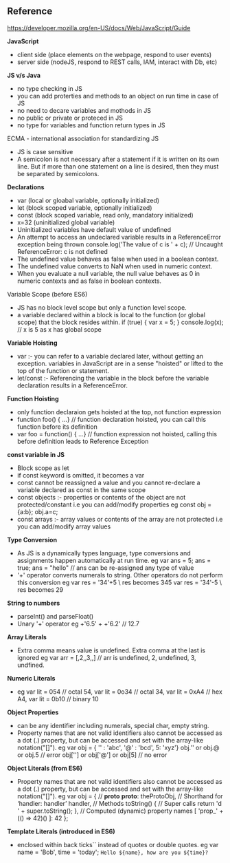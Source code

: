 ## Reference ##
https://developer.mozilla.org/en-US/docs/Web/JavaScript/Guide

**JavaScript**
- client side (place elements on the webpage, respond to user events)
- server side (nodeJS, respond to REST calls, IAM, interact with Db, etc)
            
**JS v/s Java**
- no type checking in JS
- you can add proterties and methods to an object on run time in case of JS
- no need to decare variables and mothods in JS
- no public or private or proteced in JS
- no type for variables and function return types in JS

ECMA - international association for standardizing JS

- JS is case sensitive
- A semicolon is not necessary after a statement if it is written on its own line. But if more than one statement on a line is desired, then they must be separated by semicolons.

**Declarations**
- var (local or gloabal variable, optionally initialized)
- let (block scoped variable, optionally initialized)
- const (block scoped variable, read only, mandatory initialized)
- x=32 (uninitialized global variable)
- Uninitialized variables have default value of undefined
- An attempt to access an undeclared variable results in a ReferenceError exception being thrown
  console.log('The value of c is ' + c); // Uncaught ReferenceError: c is not defined
- The undefined value behaves as false when used in a boolean context.
- The undefined value converts to NaN when used in numeric context.
- When you evaluate a null variable, the null value behaves as 0 in numeric contexts and as false in boolean contexts.

Variable Scope (before ES6)
- JS has no block level scope but only a function level scope.
- a variable declared within a block is local to the function (or global scope) that the block resides within.
if (true) {
  var x = 5;
}
console.log(x);  // x is 5 as x has global scope

**Variable Hoisting**
- var :- you can refer to a variable declared later, without getting an exception. variables in JavaScript are in a sense "hoisted" or lifted to the top of the function or statement.
- let/const :- Referencing the variable in the block before the variable declaration results in a ReferenceError.

**Function Hoisting**
- only function declaraion gets hoisted at the top, not function expression
- function foo() { ...} // function declaration hoisted, you can call this function before its definition
- var foo = function() { ...} // function expression not hoisted,  calling this before definition leads to Reference Exception

**const variable in JS**
- Block scope as let
- if const keyword is omitted, it becomes a var
- const cannot be reassigned a value and you cannot re-declare a variable declared as const in the same scope
- const objects :- properties or contents of the object are not protected/constant i.e you can add/modify properties
  eg const obj = {a:b}; obj.a=c;
- const arrays :- array values or contents of the array are not protected i.e you can add/modify array values

**Type Conversion**
- As JS is a dynamically types language, type conversions and assignments happen automatically at run time.
  eg var ans = 5; ans = true; ans = "hello" // ans can be re-assigned any type of value
- '+' operator converts numerals to string. Other operators do not perform this conversion
  eg var res = '34'+5 \\ res becomes 345
     var res = '34'-5 \\ res becomes 29

**String to numbers**
- parseInt() and parseFloat()
- Unary '+' operator
  eg +'6.5' + +'6.2' // 12.7

**Array Literals**
- Extra comma means value is undefined. Extra comma at the last is ignored
  eg var arr = [,2,,3,,] // arr is undefined, 2, undefined, 3, undfined.
  
**Numeric Literals**
- eg var lit = 054 // octal 54, var lit = 0o34 // octal 34, var lit = 0xA4 // hex A4, var lit = 0b10 // binary 10

**Object Properties**
- can be any identifier including numerals, special char, empty string.
- Property names that are not valid identifiers also cannot be accessed as a dot (.) property, but can be accessed and set with the array-like notation("[]").
  eg var obj = { '' : 'abc', '@' : 'bcd', 5: 'xyz'}
    obj.'' or obj.@ or obj.5 // error
    obj[''] or obj['@'] or obj[5] // no error

**Object Literals (from ES6)**
- Property names that are not valid identifiers also cannot be accessed as a dot (.) property, but can be accessed and set with the array-like notation("[]").
  eg var obj = {
    // __proto__
    __proto__: theProtoObj,
    // Shorthand for ‘handler: handler’
    handler,
    // Methods
    toString() {
     // Super calls
     return 'd ' + super.toString();
    },
    // Computed (dynamic) property names
    [ 'prop_' + (() => 42)() ]: 42
    };
    
**Template Literals (introduced in ES6)**
- enclosed within back ticks`` instead of quotes or double quotes.
  eg var name = 'Bob', time = 'today';
    `Hello ${name}, how are you ${time}?`



